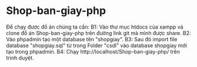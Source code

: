 # Shop-ban-giay-php
Để chạy được đồ án chúng ta cần: <space><space>
B1: Vào thư mục htdocs của xampp và clone đồ án Shop-ban-giay-php trên đường link git mà mình được share.
B2: Vào phpadmin tạo một database tên "shopgiay".
B3: Sau đó import file database "shopgiay.sql" từ trong Folder "csdl" vào database shopgiay mới tạo trong phpadmin.
B4: Chạy http://localhost/Shop-ban-giay-php/ trên trình duyệt.
